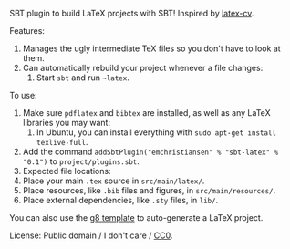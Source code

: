 SBT plugin to build LaTeX projects with SBT! Inspired by [latex-cv](https://github.com/stuhood/latex-cv).

Features:

1. Manages the ugly intermediate TeX files so you don't have to look at them.
2. Can automatically rebuild your project whenever a file changes:
    1. Start `sbt` and run `~latex`.

To use:

1. Make sure `pdflatex` and `bibtex` are installed, as well as any LaTeX libraries you may want:
    1. In Ubuntu, you can install everything with `sudo apt-get install texlive-full`.
2. Add the command `addSbtPlugin("emchristiansen" % "sbt-latex" % "0.1")` to `project/plugins.sbt`.
3. Expected file locations:
 1. Place your main `.tex` source in `src/main/latex/`.
 2. Place resources, like `.bib` files and figures, in `src/main/resources/`.
 3. Place external dependencies, like `.sty` files, in `lib/`.

You can also use the [g8 template](https://github.com/emchristiansen/SBTLatexTemplate.g8) to auto-generate a LaTeX project.

License: Public domain / I don't care / [CC0](http://creativecommons.org/publicdomain/zero/1.0/).


